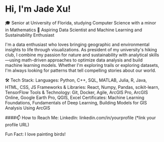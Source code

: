 # Hi, I'm Jade Xu!


🎓 Senior at University of Florida, studying Computer Science with a minor in Mathematics
🔭 Aspiring Data Scientist and Machine Learning and Sustainability Enthusiast

I'm a data enthusiast who loves bringing geographic and environmental insights to life through visualizations. As president of my university's hiking club, I combine my passion for nature and sustainability with analytical skills—using math-driven approaches to optimize data analysis and build machine learning models. Whether I'm exploring trails or exploring datasets, I'm always looking for patterns that tell compelling stories about our world.


🛠 Tech Stack:
Languages: Python, C++, SQL, MATLAB, Julia, R, Java, HTML, CSS, JS
Frameworks & Libraries: React, Numpy, Pandas, scikit-learn, TensorFlow
Tools & Technology: Git, Docker, Agile, ArcGIS Pro, ArcGIS Online, Google Earth Pro, QGIS, Excel
Certificates: Machine Learning Foundations, Fundamentals of Deep Learning, Building Models for GIS Analysis Using ArcGIS
 

####📫 How to Reach Me:
LinkedIn: linkedin.com/in/yourprofile (*link your profile URL)
 

Fun Fact:
I love painting birds!
